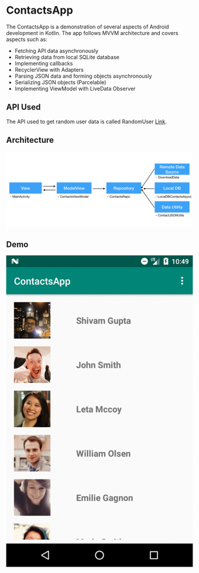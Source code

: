 # ContactsApp

The ContactsApp is a demonstration of several aspects of Android development in Kotlin. 
The app follows MVVM architecture and covers aspects such as:
- Fetching API data asynchronously
- Retrieving data from local SQLite database
- Implementing callbacks
- RecyclerView with Adapters
- Parsing JSON data and forming objects asynchronously
- Serializing JSON objects (Parcelable)
- Implementing ViewModel with LiveData Observer

## API Used
The API used to get random user data is called RandomUser [Link](https://randomuser.me/).

## Architecture
![Demo](demo/mvvm.png)

## Demo
![Demo](demo/demo.gif)
